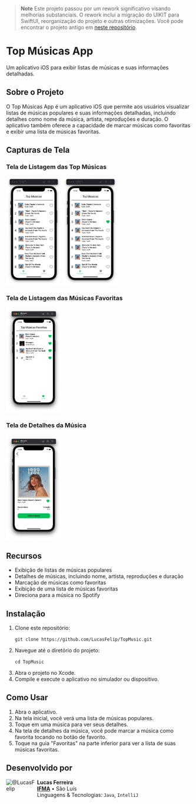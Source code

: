 > **Note**
> Este projeto passou por um rework significativo visando melhorias substanciais. O rework inclui a migração do UIKIT para SwiftUI, reorganização do projeto e outras otimizações. Você pode encontrar o projeto antigo em [neste repositório](ttps://github.com/LucasFelip/spotifyiOS.git).

# Top Músicas App

Um aplicativo iOS para exibir listas de músicas e suas informações detalhadas.

## Sobre o Projeto

O Top Músicas App é um aplicativo iOS que permite aos usuários visualizar listas de músicas populares e suas informações detalhadas, incluindo detalhes como nome da música, artista, reproduções e duração. O aplicativo também oferece a capacidade de marcar músicas como favoritas e exibir uma lista de músicas favoritas.

## Capturas de Tela
### Tela de Listagem das Top Músicas
<img width="150px" src="img.png">
<img width="150px" src="img1.png">

### Tela de Listagem das Músicas Favoritas
<img width="150px" src="img2.png">

### Tela de Detalhes da Música
<img width="150px" src="img3.png">

## Recursos

- Exibição de listas de músicas populares
- Detalhes de músicas, incluindo nome, artista, reproduções e duração
- Marcação de músicas como favoritas
- Exibição de uma lista de músicas favoritas
- Direciona para a música no Spotify

## Instalação

1. Clone este repositório:
    ```
    git clone https://github.com/LucasFelip/TopMusic.git
    ```
2. Navegue até o diretório do projeto:
     ```
    cd TopMusic
    ```
3. Abra o projeto no Xcode.
4. Compile e execute o aplicativo no simulador ou dispositivo.

## Como Usar

1. Abra o aplicativo.
2. Na tela inicial, você verá uma lista de músicas populares.
3. Toque em uma música para ver seus detalhes.
4. Na tela de detalhes da música, você pode marcar a música como favorita tocando no botão de favorito.
5. Toque na guia "Favoritas" na parte inferior para ver a lista de suas músicas favoritas.

## Desenvolvido por
[<img align="left" height="84px" width="84px" alt="@LucasFelip" src="https://avatars.githubusercontent.com/LucasFelip?size=64">](https://github.com/LucasFelip)
**Lucas Ferreira** \
[**IFMA**](https://portal.ifma.edu.br/inicio/) • São Luís \
Linguagens & Tecnologias: `Java`, `IntelliJ`

<br>

